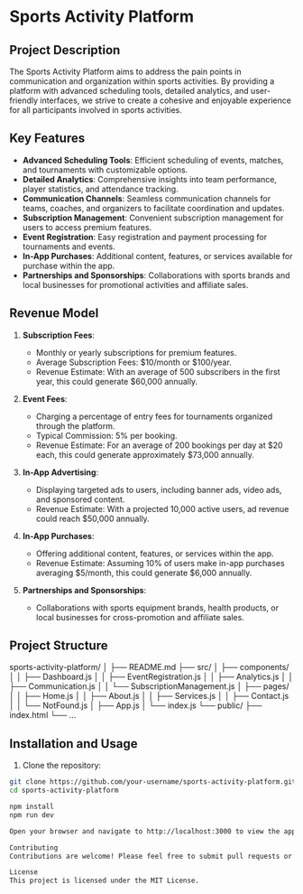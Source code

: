 # Sports Activity Platform

## Project Description

The Sports Activity Platform aims to address the pain points in communication and organization within sports activities. By providing a platform with advanced scheduling tools, detailed analytics, and user-friendly interfaces, we strive to create a cohesive and enjoyable experience for all participants involved in sports activities.

## Key Features

- **Advanced Scheduling Tools**: Efficient scheduling of events, matches, and tournaments with customizable options.
- **Detailed Analytics**: Comprehensive insights into team performance, player statistics, and attendance tracking.
- **Communication Channels**: Seamless communication channels for teams, coaches, and organizers to facilitate coordination and updates.
- **Subscription Management**: Convenient subscription management for users to access premium features.
- **Event Registration**: Easy registration and payment processing for tournaments and events.
- **In-App Purchases**: Additional content, features, or services available for purchase within the app.
- **Partnerships and Sponsorships**: Collaborations with sports brands and local businesses for promotional activities and affiliate sales.

## Revenue Model

1. **Subscription Fees**:
   - Monthly or yearly subscriptions for premium features.
   - Average Subscription Fees: $10/month or $100/year.
   - Revenue Estimate: With an average of 500 subscribers in the first year, this could generate $60,000 annually.

2. **Event Fees**:
   - Charging a percentage of entry fees for tournaments organized through the platform.
   - Typical Commission: 5% per booking.
   - Revenue Estimate: For an average of 200 bookings per day at $20 each, this could generate approximately $73,000 annually.

3. **In-App Advertising**:
   - Displaying targeted ads to users, including banner ads, video ads, and sponsored content.
   - Revenue Estimate: With a projected 10,000 active users, ad revenue could reach $50,000 annually.

4. **In-App Purchases**:
   - Offering additional content, features, or services within the app.
   - Revenue Estimate: Assuming 10% of users make in-app purchases averaging $5/month, this could generate $6,000 annually.

5. **Partnerships and Sponsorships**:
   - Collaborations with sports equipment brands, health products, or local businesses for cross-promotion and affiliate sales.


## Project Structure

sports-activity-platform/
│
├── README.md
├── src/
│ ├── components/
│ │ ├── Dashboard.js
│ │ ├── EventRegistration.js
│ │ ├── Analytics.js
│ │ ├── Communication.js
│ │ └── SubscriptionManagement.js
│ ├── pages/
│ │ ├── Home.js
│ │ ├── About.js
│ │ ├── Services.js
│ │ ├── Contact.js
│ │ └── NotFound.js
│ ├── App.js
│ └── index.js
└── public/
├── index.html
└── ...


## Installation and Usage

1. Clone the repository:

```bash
git clone https://github.com/your-username/sports-activity-platform.git
cd sports-activity-platform

npm install
npm run dev

Open your browser and navigate to http://localhost:3000 to view the application.

Contributing
Contributions are welcome! Please feel free to submit pull requests or open issues for any bugs or feature requests.

License
This project is licensed under the MIT License.
